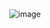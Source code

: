 ###

![image](https://github.com/DmPanf/MatPlotLib_Charts/assets/99917230/a4c54488-9003-453f-9236-92582d6511d7)

